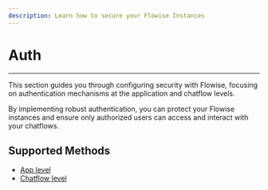 ```yaml
---
description: Learn how to secure your Flowise Instances
---
```


# Auth

***

This section guides you through configuring security with Flowise, focusing on authentication mechanisms at the application and chatflow levels.

By implementing robust authentication, you can protect your Flowise instances and ensure only authorized users can access and interact with your chatflows.

## Supported Methods

* [App level](application.md)
* [Chatflow level](flows.md)
